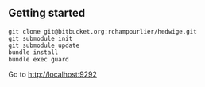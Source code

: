 ## Getting started

    git clone git@bitbucket.org:rchampourlier/hedwige.git
    git submodule init
    git submodule update
    bundle install
    bundle exec guard

Go to [http://localhost:9292](http://localhost:9292)

